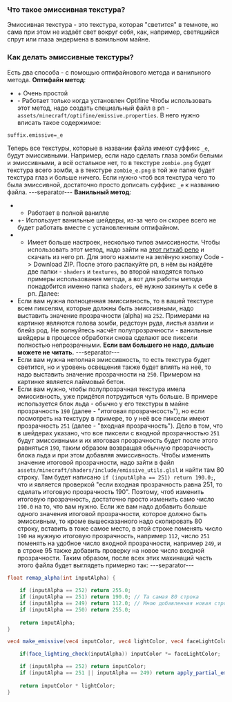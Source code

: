### Что такое эмиссивная текстура?
Эмиссивная текстура - это текстура, которая "светится" в темноте, но сама при этом не издаёт свет вокруг себя, как, например, светящийся спрут или глаза эндермена в ванильном майне.

### Как делать эмиссивные текстуры?
Есть два способа - с помощью оптифайнового метода и ванильного метода.
**Оптифайн метод**:
- \+ Очень простой
- \- Работает только когда установлен Optifine
Чтобы использовать этот метод, надо создать специальный файл в рп - `assets/minecraft/optifine/emissive.properties`. В него нужно вписать такое содержимое:
```properties
suffix.emissive=_e
```
Теперь все текстуры, которые в названии файла имеют суффикс `_e`, будут эмиссивными. Например, если надо сделать глаза зомби белыми и эмиссивными, а всё остальное нет, то в текстуре `zombie.png` будет текстура всего зомби, а в текстуре `zombie_e.png` в той же папке будет текстура глаз и больше ничего. Если нужно чтоб вся текстура чего то была эмиссивной, достаточно просто дописать суффикс `_e` к названию файла.
---separator---
**Ванильный метод**:
- + Работает в полной ванилле
- +- Использует ванильные шейдеры, из-за чего он скорее всего не будет работать вместе с установленным оптифайном.
- + Имеет больше настроек, несколько типов эмиссивности.
Чтобы использовать этот метод, надо зайти на [этот гитхаб репо](<https://github.com/ShockMicro/VanillaDynamicEmissives>) и скачать из него рп. Для этого нажмите на зелёную кнопку Code -> Download ZIP. После этого распакуйте рп, в нём вы найдёте две папки - `shaders` и `textures`, во второй находятся только примеры использования метода, а вот для работы метода понадобится именно папка `shaders`, её нужно закинуть к себе в рп. Далее:
- Если вам нужна полноценная эмиссивность, то в вашей текстуре всем пикселям, которые должны быть эмиссивными, надо выставить значение прозрачности (alpha) на `252`. Примерами на картинке являются голова зомби, редстоун руда, листья азалии и блейз род. Не волнуйтесь насчёт полупрозрачности - ванильные шейдеры в процессе обработки снова сделают все пиксели полностью непрозрачными. **Если вам большего не надо, дальше можете не читать.**
---separator---
- Если вам нужна неполная эмиссивность, то есть текстура будет светится, но и уровень освещения также будет влиять на неё, то надо выставить значение прозрачности на `250`. Примером на картинке является лаймовый бетон.
- Если вам нужно, чтобы полупрозрачная текстура имела эмиссивность, уже придётся потрудиться чуть больше. В примере используется блок льда - обычно у его текстуры в майне прозрачность `190` (далее - "итоговая прозрачнсость"), но если посмотреть на текстуру в примере, то у неё все пиксели имеют прозрачность `251` (далее - "входная прозрачность"). Дело в том, что в шейдерах указано, что все пиксели с входной прозрачностью `251` будут эмиссивными и их итоговая прозрачность будет после этого равняться `190`, таким образом возвращая обычную прозрачность блока льда и при этом добавляя эмиссивность.
Чтобы изменить значение итоговой прозрачности, надо зайти в файл `assets/minecraft/shaders/include/emissive_utils.glsl` и найти там 80 строку. Там будет написано `if (inputAlpha == 251) return 190.0;`, что и является проверкой "если входная прозрачность равна 251, то сделать итоговую прозрачность 190". Поэтому, чтоб изменить итоговую прозрачность, достаточно просто изменить само число `190.0` на то, что вам нужно. Если же вам надо добавить больше одного значения итоговой прозрачности, которое должно быть эмиссивным, то кроме вышесказанного надо скопировать 80 строку, вставить в тоже самое место, в этой строке поменять число `190` на нужную итоговую прозрачность, например `112`, число `251` поменять на удобное число входной прозрачности, например `249`, и в строке 95 также добавить проверку на новое число входной прозрачности. Таким образом, после всех этих махинаций часть этого файла будет выглядеть примерно так:
---separator---
```glsl
float remap_alpha(int inputAlpha) {
    
    if (inputAlpha == 252) return 255.0;
    if (inputAlpha == 251) return 190.0; // Та самая 80 строка
    if (inputAlpha == 249) return 112.0; // Мною добавленная новая строка
    if (inputAlpha == 250) return 255.0;
    
    return inputAlpha;
}

vec4 make_emissive(vec4 inputColor, vec4 lightColor, vec4 faceLightColor, int inputAlpha) {

    if(face_lighting_check(inputAlpha)) inputColor *= faceLightColor;

    if (inputAlpha == 252) return inputColor;
    if (inputAlpha == 251 || inputAlpha == 249) return apply_partial_emissivity(inputColor, lightColor, vec3(0.411, 0.345, 0.388)); // В этой строке я добавил проверку на прозрачность 249 - "|| inputAlpha == 249"
    
    return inputColor * lightColor;
}
```